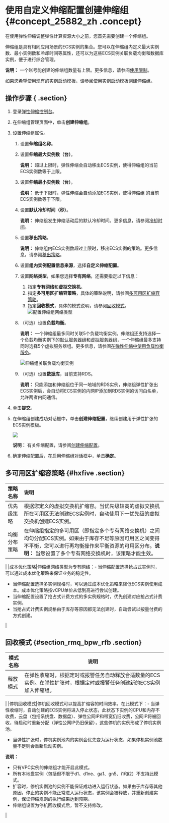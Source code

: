 # 使用自定义伸缩配置创建伸缩组 {#concept_25882_zh .concept}

在使用弹性伸缩调整弹性计算资源大小之前，您首先需要创建一个伸缩组。

伸缩组是具有相同应用场景的ECS实例的集合。您可以在伸缩组内定义最大实例数、最小实例数和冷却时间等属性，还可以为这些ECS实例关联负载均衡和数据库实例，便于进行综合管理。

**说明：** 一个账号能创建的伸缩组数量有上限。更多信息，请参阅[使用限制](intl.zh-CN/用户指南/使用须知/数量限制.md#)。

如果您希望使用现有的实例启动模板，请参阅[使用实例启动模板创建伸缩组](intl.zh-CN/用户指南/使用实例启动模板创建伸缩组.md#)。

## 操作步骤 { .section}

1.  登录[弹性伸缩控制台](https://essnew.console.aliyun.com/)。
2.  在伸缩组管理页面中，单击**创建伸缩组**。
3.  设置伸缩组属性。
    1.  设置**伸缩组名称**。
    2.  设置**伸缩最大实例数（台）**。

        **说明：** 超过上限时，弹性伸缩会自动移出ECS实例，使得伸缩组的当前ECS实例数等于上限。

    3.  设置**伸缩最小实例数（台）**。

        **说明：** 低于下限时，弹性伸缩会自动添加ECS实例，使得伸缩组 的当前ECS实例数等于下限。

    4.  设置**默认冷却时间（秒）**。

        **说明：** 伸缩组发生伸缩活动后的默认冷却时间。更多信息，请参阅[冷却时间](intl.zh-CN/用户指南/使用须知/冷却时间.md#)。

    5.  设置**移出策略**。

        **说明：** 伸缩组内ECS实例数超过上限时，移出ECS实例的策略。更多信息，请参阅[移出策略](intl.zh-CN/用户指南/实现自动伸缩/移出策略.md#)。

    6.  设置**组内实例配置信息来源**，选择**自定义伸缩配置**。
    7.  设置**网络类型**，如果您选择**专有网络**，还需要指定以下信息：

        1.  指定**专有网络**和**虚拟交换机**。
        2.  指定**多可用区扩缩容策略**，具体的策略说明，请参阅[多可用区扩缩容策略](#)。
        3.  指定**回收模式**，具体的模式说明，请参阅[回收模式](#)。
        ![配置伸缩组网络类型](http://static-aliyun-doc.oss-cn-hangzhou.aliyuncs.com/assets/img/40577/154996087221653_zh-CN.png)

    8.  （可选）设置**负载均衡**。

        **说明：** 一个伸缩组最多同时关联5个负载均衡实例。伸缩组还支持选择一个负载均衡实例下的[默认服务器组](../../../../../intl.zh-CN/用户指南/后端服务器/后端服务器概述.md#section_fzb_g5n_n2b)和[虚拟服务器组](../../../../../intl.zh-CN/用户指南/后端服务器/后端服务器概述.md#section_xqs_h2v_vdb)，一个伸缩组最多支持同时选择5个虚拟服务器组。更多信息，请参阅[在弹性伸缩中使用负载均衡服务](intl.zh-CN/用户指南/在弹性伸缩中使用负载均衡服务.md#)。

        ![伸缩组关联负载均衡实例](http://static-aliyun-doc.oss-cn-hangzhou.aliyuncs.com/assets/img/40577/154996087221654_zh-CN.png)

    9.  （可选）设置**数据库**，目前支持RDS。

        **说明：** 只能添加和伸缩组位于同一地域的RDS实例，伸缩组弹性扩张出ECS实例后，会自动将ECS实例的内网IP添加到RDS实例的访问白名单，允许两者内网通信。

4.  单击**提交**。
5.  在伸缩组创建成功对话框中，单击**创建伸缩配置**，继续创建用于弹性扩张的ECS实例模板。

    ![](http://static-aliyun-doc.oss-cn-hangzhou.aliyuncs.com/assets/img/40577/154996087221655_zh-CN.png)

    **说明：** 有关伸缩配置，请参阅[创建伸缩配置](intl.zh-CN/用户指南/管理伸缩组的实例模板配置/创建伸缩配置.md#)。

6.  确定伸缩配置后，在启用伸缩组对话框中，单击**确定**。

## 多可用区扩缩容策略 {#hxfive .section}

|策略名称|说明|
|:---|:-|
|优先级策略|根据您定义的虚拟交换机扩缩容。当优先级较高的虚拟交换机所在可用区无法创建ECS实例时，自动使用下一优先级的虚拟交换机创建ECS实例。|
|均衡分布策略|在伸缩组指定的多可用区（即指定多个专有网络交换机）之间均匀分配ECS实例。如果由于库存不足等原因可用区之间变得不平衡，您可以进行再均衡操作来平衡资源的可用区分布。**说明：** 当您设置了多个专有网络交换机时，该策略才能生效。

|
|成本优化策略|伸缩组网络类型为专有网络：-   当伸缩配置选择抢占式实例时，可以通过成本优化策略来保证业务的稳定性。
-   当伸缩配置选择多实例规格时，可以通过成本优化策略来降低ECS实例使用成本。成本优化策略按vCPU单价从低到高进行尝试创建。
-   当伸缩配置设置了抢占式计费方式的多实例规格时，优先创建对应抢占式计费实例。
-   当抢占式计费实例规格由于库存等原因都无法创建时，自动尝试以按量付费的方式创建。

|

## 回收模式 {#section_rmq_bpw_rfb .section}

|模式名称|说明|
|----|--|
|释放模式|在弹性收缩时，根据定时或报警任务自动释放合适数量的ECS实例。在弹性扩张时，根据定时或报警任务创建新的ECS实例加入伸缩组。

|
|停机回收模式|停机回收模式可以提高扩缩容的时间效率。在此模式下：-   当弹性收缩时，自动创建的ECS实例将进入停止状态，此状态下实例的CPU和内存不收费，云盘（包括系统盘、数据盘）、弹性公网IP和带宽仍旧收费，公网IP将被回收，待启动时重新分配（弹性公网IP仍旧保留），这些停机的实例形成了停机实例池。
-   当弹性扩张时，停机实例池内的实例会优先变为运行状态，如果停机实例池数量不足则会重新启动实例。

**说明：** 

-   只有VPC实例的伸缩组才能开启此模式。
-   所有本地盘实例（包括但不限于d1、d1ne、ga1、gn5、i1和i2）不支持此模式。
-   扩容时，停机实例池的实例不能保证成功进入运行状态。如果由于库存等其他原因，停止的实例不能正常进入运行状态，该实例会被释放，并重新创建实例，保证伸缩规则的执行结果达到预期。
-   伸缩组设置为停机回收模式后，暂不支持修改。

|

